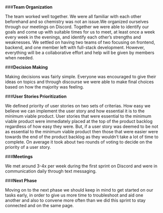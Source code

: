 ###**Team Organization**


The team worked well together. We were all familiar with each other beforehand and so chemistry was not an issue.We organized ourselves through our meetings on Discord. Together we were able to identify our goals and come up with suitable times for us to meet, at least once a week every week in the evenings, and identify each other’s strengths and weaknesses. We settled on having two teams of two focusing on frontend, backend, and one member left with full-stack development. However, everything will be a collaborative effort and help will be given by members when needed.

###**Decision Making**


Making decisions was fairly simple. Everyone was encouraged to give their ideas on topics and through discourse we were able to make final choices based on how the majority was feeling. 

###**User Stories Prioritization**


We defined priority of user stories on two sets of criterias. How easy we believe we can implement the user story and how essential it is to the minimum viable product. User stories that were essential to the minimum viable product were immediately placed at the top of the product backlog regardless of how easy they were. But, if a user story was deemed to be not as essential to the minimum viable product then those that were easier were towards the end of the product backlog as they wouldn’t take a lot of time to complete. On average it took about two rounds of voting to decide on the priority of a user story.

###**Meetings**


We met around 3-4x per week during the first sprint on Discord and were in communication daily through text messaging.

###**Next Phase**


Moving on to the next phase we should keep in mind to get started on our tasks early, in order to give us more time to troubleshoot and aid one another and also to convene more often than we did this sprint to stay connected and on the same page.

